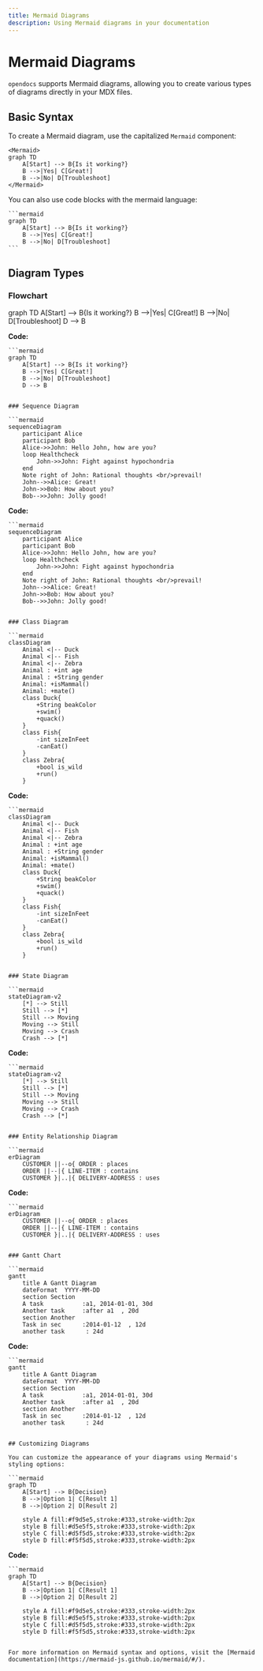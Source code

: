 ```yaml
---
title: Mermaid Diagrams
description: Using Mermaid diagrams in your documentation
---
```


# Mermaid Diagrams

`opendocs` supports Mermaid diagrams, allowing you to create various types of diagrams directly in your MDX files.

## Basic Syntax

To create a Mermaid diagram, use the capitalized `Mermaid` component:

```mdx
<Mermaid>
graph TD
    A[Start] --> B{Is it working?}
    B -->|Yes| C[Great!]
    B -->|No| D[Troubleshoot]
</Mermaid>
```

You can also use code blocks with the mermaid language:

````mdx
```mermaid
graph TD
    A[Start] --> B{Is it working?}
    B -->|Yes| C[Great!]
    B -->|No| D[Troubleshoot]
```
````

## Diagram Types

### Flowchart

<Mermaid>
graph TD
    A[Start] --> B{Is it working?}
    B -->|Yes| C[Great!]
    B -->|No| D[Troubleshoot]
    D --> B
</Mermaid>

**Code:**

```mdx
```mermaid
graph TD
    A[Start] --> B{Is it working?}
    B -->|Yes| C[Great!]
    B -->|No| D[Troubleshoot]
    D --> B
```
```

### Sequence Diagram

```mermaid
sequenceDiagram
    participant Alice
    participant Bob
    Alice->>John: Hello John, how are you?
    loop Healthcheck
        John->>John: Fight against hypochondria
    end
    Note right of John: Rational thoughts <br/>prevail!
    John-->>Alice: Great!
    John->>Bob: How about you?
    Bob-->>John: Jolly good!
```

**Code:**

```mdx
```mermaid
sequenceDiagram
    participant Alice
    participant Bob
    Alice->>John: Hello John, how are you?
    loop Healthcheck
        John->>John: Fight against hypochondria
    end
    Note right of John: Rational thoughts <br/>prevail!
    John-->>Alice: Great!
    John->>Bob: How about you?
    Bob-->>John: Jolly good!
```
```

### Class Diagram

```mermaid
classDiagram
    Animal <|-- Duck
    Animal <|-- Fish
    Animal <|-- Zebra
    Animal : +int age
    Animal : +String gender
    Animal: +isMammal()
    Animal: +mate()
    class Duck{
        +String beakColor
        +swim()
        +quack()
    }
    class Fish{
        -int sizeInFeet
        -canEat()
    }
    class Zebra{
        +bool is_wild
        +run()
    }
```

**Code:**

```mdx
```mermaid
classDiagram
    Animal <|-- Duck
    Animal <|-- Fish
    Animal <|-- Zebra
    Animal : +int age
    Animal : +String gender
    Animal: +isMammal()
    Animal: +mate()
    class Duck{
        +String beakColor
        +swim()
        +quack()
    }
    class Fish{
        -int sizeInFeet
        -canEat()
    }
    class Zebra{
        +bool is_wild
        +run()
    }
```
```

### State Diagram

```mermaid
stateDiagram-v2
    [*] --> Still
    Still --> [*]
    Still --> Moving
    Moving --> Still
    Moving --> Crash
    Crash --> [*]
```

**Code:**

```mdx
```mermaid
stateDiagram-v2
    [*] --> Still
    Still --> [*]
    Still --> Moving
    Moving --> Still
    Moving --> Crash
    Crash --> [*]
```
```

### Entity Relationship Diagram

```mermaid
erDiagram
    CUSTOMER ||--o{ ORDER : places
    ORDER ||--|{ LINE-ITEM : contains
    CUSTOMER }|..|{ DELIVERY-ADDRESS : uses
```

**Code:**

```mdx
```mermaid
erDiagram
    CUSTOMER ||--o{ ORDER : places
    ORDER ||--|{ LINE-ITEM : contains
    CUSTOMER }|..|{ DELIVERY-ADDRESS : uses
```
```

### Gantt Chart

```mermaid
gantt
    title A Gantt Diagram
    dateFormat  YYYY-MM-DD
    section Section
    A task           :a1, 2014-01-01, 30d
    Another task     :after a1  , 20d
    section Another
    Task in sec      :2014-01-12  , 12d
    another task      : 24d
```

**Code:**

```mdx
```mermaid
gantt
    title A Gantt Diagram
    dateFormat  YYYY-MM-DD
    section Section
    A task           :a1, 2014-01-01, 30d
    Another task     :after a1  , 20d
    section Another
    Task in sec      :2014-01-12  , 12d
    another task      : 24d
```
```

## Customizing Diagrams

You can customize the appearance of your diagrams using Mermaid's styling options:

```mermaid
graph TD
    A[Start] --> B{Decision}
    B -->|Option 1| C[Result 1]
    B -->|Option 2| D[Result 2]
    
    style A fill:#f9d5e5,stroke:#333,stroke-width:2px
    style B fill:#d5e5f5,stroke:#333,stroke-width:2px
    style C fill:#d5f5d5,stroke:#333,stroke-width:2px
    style D fill:#f5f5d5,stroke:#333,stroke-width:2px
```

**Code:**

```mdx
```mermaid
graph TD
    A[Start] --> B{Decision}
    B -->|Option 1| C[Result 1]
    B -->|Option 2| D[Result 2]
    
    style A fill:#f9d5e5,stroke:#333,stroke-width:2px
    style B fill:#d5e5f5,stroke:#333,stroke-width:2px
    style C fill:#d5f5d5,stroke:#333,stroke-width:2px
    style D fill:#f5f5d5,stroke:#333,stroke-width:2px
```
```

For more information on Mermaid syntax and options, visit the [Mermaid documentation](https://mermaid-js.github.io/mermaid/#/).
